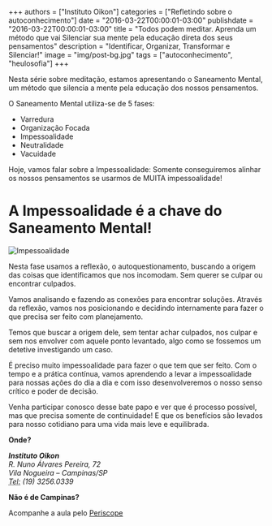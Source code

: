 +++
authors = ["Instituto Oikon"]
categories = ["Refletindo sobre o autoconhecimento"]
date = "2016-03-22T00:00:01-03:00"
publishdate = "2016-03-22T00:00:01-03:00"
title = "Todos podem meditar. Aprenda um método que vai Silenciar sua mente pela educação direta dos seus pensamentos"
description = "Identificar, Organizar, Transformar e Silenciar!"
image = "img/post-bg.jpg"
tags = ["autoconhecimento", "heulosofia"]
+++

Nesta série sobre meditação, estamos apresentando o Saneamento Mental, um método que silencia a mente pela educação dos nossos pensamentos.

O Saneamento Mental utiliza-se de 5 fases:
- Varredura
- Organização Focada
- Impessoalidade
- Neutralidade
- Vacuidade

Hoje, vamos falar sobre a Impessoalidade: Somente conseguiremos alinhar os nossos pensamentos se usarmos de MUITA impessoalidade!


# A Impessoalidade é a chave do Saneamento Mental!
![Impessoalidade](https://s3-sa-east-1.amazonaws.com/blog.autoconexao.org.br/img/2016/03/impessoalidade.png)

Nesta fase usamos a reflexão, o autoquestionamento, buscando a origem das coisas que identificamos que nos incomodam. Sem querer se culpar ou encontrar culpados.

Vamos analisando e fazendo as conexões para encontrar soluções. Através da reflexão, vamos nos posicionando e decidindo internamente para fazer o que precisa ser feito com planejamento.

Temos que buscar a origem dele, sem tentar achar culpados, nos culpar e sem nos envolver com aquele ponto levantado, algo como se fossemos um detetive investigando um caso.

É preciso muito impessoalidade para fazer o que tem que ser feito. Com o tempo e a prática contínua, vamos aprendendo a levar a impessoalidade para nossas ações do dia a dia e com isso desenvolveremos o nosso senso crítico e poder de decisão.

Venha participar conosco desse bate papo e ver que é processo possível, mas que precisa somente de continuidade! E que os benefícios são levados para nosso cotidiano para uma vida mais leve e equilibrada.


**Onde?**

<address>
  <strong>Instituto Oikon</strong><br>
  R. Nuno Álvares Pereira, 72<br>
  Vila Nogueira – Campinas/SP<br>
  <abbr title="Phone">Tel:</abbr> (19) 3256.0339
</address>


**Não é de Campinas?**

Acompanhe a aula pelo [Periscope][a41c6f3b]

  [a41c6f3b]: https://www.periscope.tv/ "Periscope"
